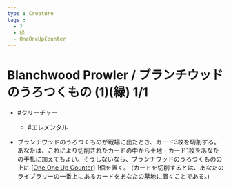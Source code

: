 ```yaml
---
type : Creature
tags : 
  - 2
  - 緑
  - OneOneUpCounter
---
```

# Blanchwood Prowler / ブランチウッドのうろつくもの (1)(緑) 1/1

* #クリーチャー
  * #エレメンタル 

* ブランチウッドのうろつくものが戦場に出たとき、カード3枚を切削する。あなたは、これにより切削されたカードの中から土地・カード1枚をあなたの手札に加えてもよい。そうしないなら、ブランチウッドのうろつくものの上に [[One One Up Counter]] 1個を置く。 (カードを切削するとは、あなたのライブラリーの一番上にあるカードをあなたの墓地に置くことである。)



[//begin]: # "Autogenerated link references for markdown compatibility"
[One One Up Counter]: <../../Counters/One One Up Counter.md> "+1/+1 Counter / +1/+1カウンター"
[//end]: # "Autogenerated link references"